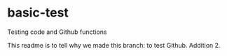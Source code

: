 # basic-test
Testing code and Github functions

This readme is to tell why we made this branch: to test Github.
Addition 2.